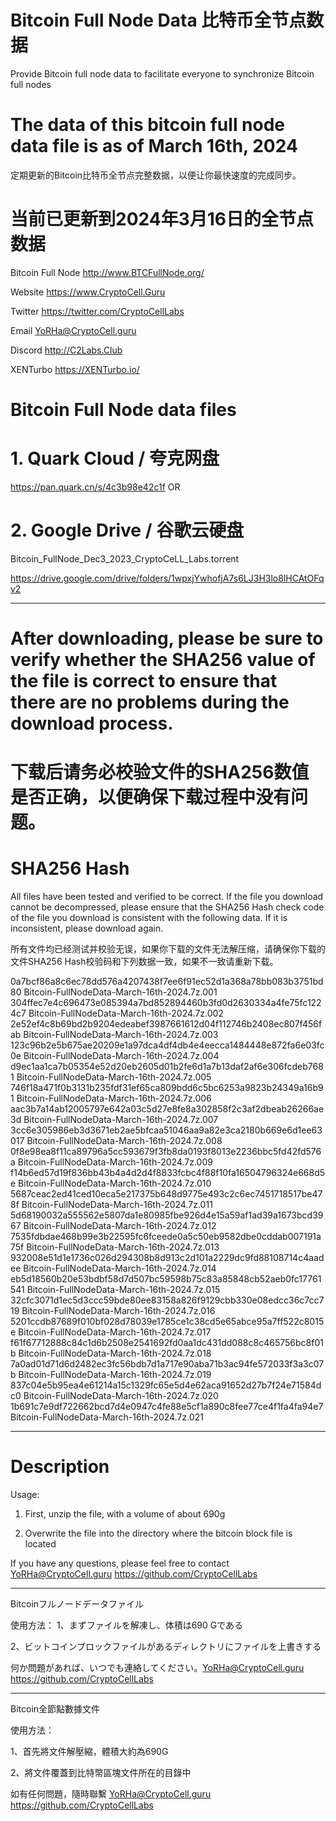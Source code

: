 
# Bitcoin Full Node Data 比特币全节点数据
Provide Bitcoin full node data to facilitate everyone to synchronize Bitcoin full nodes
# The data of this bitcoin full node data file is as of March 16th, 2024

定期更新的Bitcoin比特币全节点完整数据，以便让你最快速度的完成同步。

# 当前已更新到2024年3月16日的全节点数据

Bitcoin Full Node
http://www.BTCFullNode.org/

Website
https://www.CryptoCell.Guru

Twitter
https://twitter.com/CryptoCellLabs

Email
YoRHa@CryptoCell.guru

Discord
http://C2Labs.Club

XENTurbo
https://XENTurbo.io/ 

# Bitcoin Full Node data files

# 1. Quark Cloud / 夸克网盘
https://pan.quark.cn/s/4c3b98e42c1f
OR
# 2. Google Drive / 谷歌云硬盘
Bitcoin_FullNode_Dec3_2023_CryptoCeLL_Labs.torrent

https://drive.google.com/drive/folders/1wpxjYwhofjA7s6LJ3H3lo8lHCAtOFqv2


------------
# After downloading, please be sure to verify whether the SHA256 value of the file is correct to ensure that there are no problems during the download process.

# 下载后请务必校验文件的SHA256数值是否正确，以便确保下载过程中没有问题。

# SHA256 Hash
All files have been tested and verified to be correct. If the file you download cannot be decompressed, please ensure that the SHA256 Hash check code of the file you download is consistent with the following data. If it is inconsistent, please download again.

所有文件均已经测试并校验无误，如果你下载的文件无法解压缩，请确保你下载的文件SHA256 Hash校验码和下列数据一致，如果不一致请重新下载。

0a7bcf86a8c6ec78dd576a4207438f7ee6f91ec52d1a368a78bb083b3751bd80  Bitcoin-FullNodeData-March-16th-2024.7z.001
304ffec7e4c696473e085394a7bd852894460b3fd0d2630334a4fe75fc1224c7  Bitcoin-FullNodeData-March-16th-2024.7z.002
2e52ef4c8b69bd2b9204edeabef3987661612d04f112746b2408ec807f456fab  Bitcoin-FullNodeData-March-16th-2024.7z.003
123c96b2e5b675ae20209e1a97dca4df4db4e4eecca1484448e872fa6e03fc0e  Bitcoin-FullNodeData-March-16th-2024.7z.004
d9ec1aa1ca7b05354e52d20eb2605d01b2fe6d1a7b13daf2af6e306fcdeb7681  Bitcoin-FullNodeData-March-16th-2024.7z.005
746f18a471f0b3131b235fdf31ef65ca809bdd6c5bc6253a9823b24349a16b91  Bitcoin-FullNodeData-March-16th-2024.7z.006
aac3b7a14ab12005797e642a03c5d27e8fe8a302858f2c3af2dbeab26266ae3d  Bitcoin-FullNodeData-March-16th-2024.7z.007
3cc6e305986eb3d3671eb2ae5bfcaa51046aa9a82e3ca2180b669e6d1ee63017  Bitcoin-FullNodeData-March-16th-2024.7z.008
0f8e98ea8f11ca89796a5cc593679f3fb8da0193f8013e2236bbc5fd42fd576a  Bitcoin-FullNodeData-March-16th-2024.7z.009
f14b6ed57d19f836bb43b4a4d2d4f8833fcbc4f88f10fa16504796324e668d5e  Bitcoin-FullNodeData-March-16th-2024.7z.010
5687ceac2ed41ced10eca5e217375b648d9775e493c2c6ec7451718517be478f  Bitcoin-FullNodeData-March-16th-2024.7z.011
5d68190032a555562e5807da1e80985fbe926d4e15a59af1ad39a1673bcd3967  Bitcoin-FullNodeData-March-16th-2024.7z.012
7535fdbdae468b99e3b22595fc6fceede0a5c50eb9582dbe0cddab007191a75f  Bitcoin-FullNodeData-March-16th-2024.7z.013
932008e51d1e1736c026d294308b8d913c2d101a2229dc9fd88108714c4aadee  Bitcoin-FullNodeData-March-16th-2024.7z.014
eb5d18560b20e53bdbf58d7d507bc59598b75c83a85848cb52aeb0fc17761541  Bitcoin-FullNodeData-March-16th-2024.7z.015
32cfc3071d1ec5d3ccc59bde80ee83158a826f9129cbb330e08edcc36c7cc719  Bitcoin-FullNodeData-March-16th-2024.7z.016
5201ccdb87689f010bf028d78039e1785ce1c38cd5e65abce95a7ff522c8015e  Bitcoin-FullNodeData-March-16th-2024.7z.017
f61f67712888c84c1d6b2508e2541692fd0aa1dc431dd088c8c465756bc8f01b  Bitcoin-FullNodeData-March-16th-2024.7z.018
7a0ad01d71d6d2482ec3fc56bdb7d1a717e90aba71b3ac94fe572033f3a3c07b  Bitcoin-FullNodeData-March-16th-2024.7z.019
837c04e5b95ea4e61214a15c1329fc65e5d4e62aca91652d27b7f24e71584dc0  Bitcoin-FullNodeData-March-16th-2024.7z.020
1b691c7e9df722662bcd7d4e0947c4fe88e5cf1a890c8fee77ce4f1fa4fa94e7  Bitcoin-FullNodeData-March-16th-2024.7z.021

------------

# Description

Usage:
1. First, unzip the file, with a volume of about 690g

3. Overwrite the file into the directory where the bitcoin block file is located

If you have any questions, please feel free to contact YoRHa@CryptoCell.guru
https://github.com/CryptoCellLabs

-------
Bitcoinフルノードデータファイル

使用方法：
1、まずファイルを解凍し、体積は690 Gである

2、ビットコインブロックファイルがあるディレクトリにファイルを上書きする

何か問題があれば、いつでも連絡してください。YoRHa@CryptoCell.guru
https://github.com/CryptoCellLabs

-------

Bitcoin全節點數據文件

使用方法：

1、首先將文件解壓縮，體積大約為690G

2、將文件覆蓋到比特幣區塊文件所在的目錄中


如有任何問題，隨時聯繫  YoRHa@CryptoCell.guru
https://github.com/CryptoCellLabs
